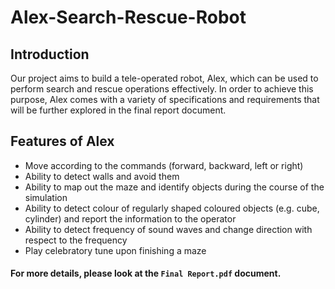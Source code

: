 # Alex-Search-Rescue-Robot

## Introduction

Our project aims to build a tele-operated robot, Alex, which can be used to perform search and rescue operations effectively. In order to achieve this purpose, Alex comes with a variety of specifications and requirements that will be further explored in the final report document. 

## Features of Alex
- Move according to the commands (forward, backward, left or right)
- Ability to detect walls and avoid them
- Ability to map out the maze and identify objects during the course of the simulation
- Ability to detect colour of regularly shaped coloured objects (e.g. cube, cylinder) and report the information to the operator
- Ability to detect frequency of sound waves and change direction with respect to the frequency
- Play celebratory tune upon finishing a maze


#### For more details, please look at the `Final Report.pdf` document. 

